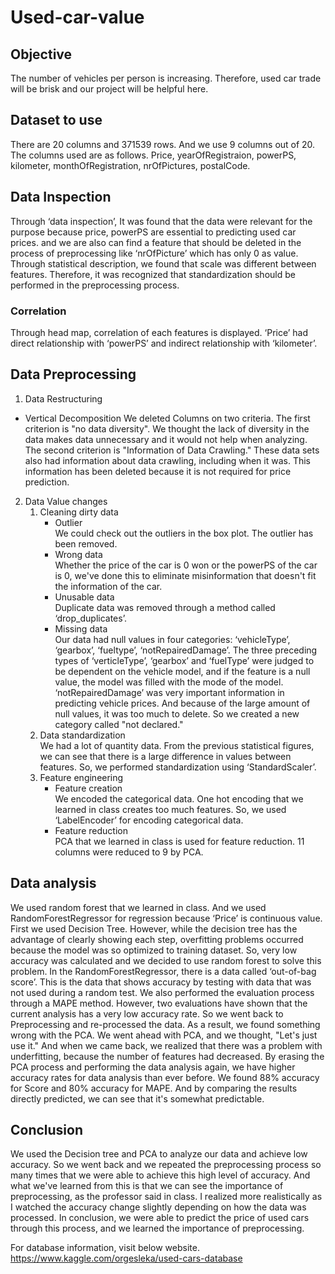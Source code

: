 # Used-car-value

## Objective
The number of vehicles per person is increasing. Therefore, used car trade will be brisk and our project will be helpful here.

## Dataset to use
There are 20 columns and 371539 rows. And we use 9 columns out of 20. The columns used are as follows. Price, yearOfRegistraion, powerPS, kilometer, monthOfRegistration, nrOfPictures, postalCode.

## Data Inspection
Through ‘data inspection’, It was found that the data were relevant for the purpose because price, powerPS are essential to predicting used car prices. and we are also can find a feature that should be deleted in the process of preprocessing like ‘nrOfPicture’ which has only 0 as value. Through statistical description, we found that scale was different between features. Therefore, it was recognized that standardization should be performed in the preprocessing process.

### Correlation
Through head map, correlation of each features is displayed. ‘Price’ had direct relationship with ‘powerPS’ and indirect relationship with ‘kilometer’.

## Data Preprocessing

1. Data Restructuring
- Vertical Decomposition
We deleted Columns on two criteria. The first criterion is "no data diversity". We thought the lack of diversity in the data makes data unnecessary and it would not help when analyzing. The second criterion is "Information of Data Crawling." These data sets also had information about data crawling, including when it was. This information has been deleted because it is not required for price prediction.

2. Data Value changes
    1. Cleaning dirty data
        * Outlier<br>
        We could check out the outliers in the box plot. The outlier has been removed.
        * Wrong data<br>
        Whether the price of the car is 0 won or the powerPS of the car is 0, we've done this to eliminate misinformation that doesn't fit the information of the car.
        * Unusable data<br>
        Duplicate data was removed through a method called ‘drop_duplicates’.
        * Missing data<br>
        Our data had null values in four categories: ‘vehicleType’, ‘gearbox’, ‘fueltype’, ‘notRepairedDamage’. The three preceding types of ‘verticleType’, ‘gearbox’ and ‘fuelType’ were judged to be dependent on the vehicle model, and if the feature is a null value, the model was filled with the mode of the model. ‘notRepairedDamage’ was very important information in predicting vehicle prices. And because of the large amount of null values, it was too much to delete. So we created a new category called "not declared."
    1. Data standardization<br>
      We had a lot of quantity data. From the previous statistical figures, we can see that there is a large difference in values between features. So, we performed standardization using ‘StandardScaler’.
    1. Feature engineering
        * Feature creation<br>
        We encoded the categorical data. One hot encoding that we learned in class creates too much features. So, we used ‘LabelEncoder’ for encoding categorical data.
        * Feature reduction<br>
        PCA that we learned in class is used for feature reduction. 11 columns were reduced to 9 by PCA.

## Data analysis
We used random forest that we learned in class. And we used RandomForestRegressor for regression because ‘Price’ is continuous value.
First we used Decision Tree. However, while the decision tree has the advantage of clearly showing each step, overfitting problems occurred because the model was so optimized to training dataset. So, very low accuracy was calculated and we decided to use random forest to solve this problem.
In the RandomForestRegressor, there is a data called ‘out-of-bag score’. This is the data that shows accuracy by testing with data that was not used during a random test. We also performed the evaluation process through a MAPE method. 
However, two evaluations have shown that the current analysis has a very low accuracy rate. So we went back to Preprocessing and re-processed the data. As a result, we found something wrong with the PCA. We went ahead with PCA, and we thought, "Let's just use it." And when we came back, we realized that there was a problem with underfitting, because the number of features had decreased.
By erasing the PCA process and performing the data analysis again, we have higher accuracy rates for data analysis than ever before. We found 88% accuracy for Score and 80% accuracy for MAPE. And by comparing the results directly predicted, we can see that it's somewhat predictable.

## Conclusion
We used the Decision tree and PCA to analyze our data and achieve low accuracy. So we went back and we repeated the preprocessing process so many times that we were able to achieve this high level of accuracy. And what we've learned from this is that we can see the importance of preprocessing, as the professor said in class. I realized more realistically as I watched the accuracy change slightly depending on how the data was processed.
In conclusion, we were able to predict the price of used cars through this process, and we learned the importance of preprocessing.



For database information, visit below website.  
https://www.kaggle.com/orgesleka/used-cars-database
